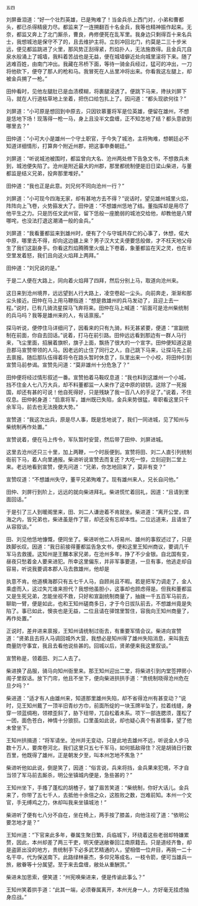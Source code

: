     五四 

   刘屏垂泪道：“好一个壮烈英雄，已是殉难了！当金兵杀上西门对，小弟和曹都头，都已杀得精疲力尽。都监来了一连搠翻百十名金兵，我等也精神振作起来。无奈，都监又奔上了北门厮杀，曹良，冉修便死在乱军里。我身边只剩得百十来名兵士，我想城池是保守不了的，且去维护主将。立刻冲回北门，约莫是二三十步米远，便见都监跳进了火里，那风势正刮得紧，烈焰扑人，无法施救得。且金兵兀自泉水般涌上了城墙，我料着苦战也是无益，便在城墙僻近处向城里滚将下来。随了逃难百姓，由南门冲出。我藏在吊桥下面，等待一骑金兵经过，猛可的冲出，一刀将他砍下，便夺了那人的枪和马。我冒死在人丛里冲将出来。你看我这左腿上，却被金兵搠了一枪。”

   田仲看时，见他左腿肚已是血渍模糊，将裹腿浸透了。便跳下马来，搀扶刘屏下马，就在人行道枯草地上坐着，把伤口给包扎上了。因问道：“都头现欲何往？”

   刘屏道：“小可原是想回到中原去，只因钦慕董将军是位英雄，便留在雄州，不想是恁地下场！现落得一枪一马，身上且没半文盘缠，正不知怎地了结？都头意欲到哪里去？”

   田仲道：“小可大小是雄州一个守土职官，于今失了城池，主将殉难，想朝廷必不知道详细情形，打算奔个附近州郡，把这事申奏朝廷。”

   刘屏道：“听说城池被围时，都监曾向大名、沧州两处修下告急文书，不想救兵未到，城池便失陷了。沧州是附近最大的州郡，那里都统制便是旧日梁山柴进，与董都监是结义兄弟，投奔那里堆好。”

   田仲道：“我也正是此意。刘兄何不同向沧州一行？”

   刘屏道：“小可现今四海无家，却有甚地方去不得？”说话时，望见雄州城里火焰，阵阵向上飞卷，火势箍发大了。田仲道：“不想雄州恁地了结。董指挥却是用尽了他平生之力。只是历任文武州官，留下恁般一座脆弱的城池交给他，却教他是八臂哪咤，也没法打退这潮涌一般的金兵。”

   刘屏道：“我看董都监来到雄州时，便有了个与守城共存亡的心事了，休想，偌大中原，哪里去不得，却向这边疆上来？男子汉大丈夫便要恁般做，才不枉天地父母生了我们这副身手。你看这烈焰腾腾里火烟上下卷着，象董都监在天之灵，也在半空里发着怒，我们且向这火焰拜上两拜。”

   田仲道：“刘兄说的是。”

   于是二人便在大路上，同向着火焰拜了四拜，然后分别上马，取道向沧州来。

   这日来到沧州境界，远远望到人行大路上，凌空卷起一尘头。向前奔走，渐渐和那尘头接近。田仲在马上用马鞭指道：“想是救雄州的兵马发动了，且迎上去一程。”说时，已有几骑流星探马飞奔将来。田仲在马上喊道：“前面可是沧州柴统制的兵马吗？我等是雄州来的人，有话禀报。”

   探马听说，便停住马详细问了，因看来的只有九骑，料无甚紧要，便道：“宣副统制在前面，你自去回话。”说着，打马在前引路。田仲远远看到那边有一群人马行来，飞尘里面，招展着旗帜，旗子上面，飘扬了很大的一个宣字。田仲便知道这是丑郡马宣赞带领的人马。因老远的止住了同行之人，自己跳下马来，让探马先上前去禀报。随后那队伍得着将令在路头暂时休息了，队里出来一个小校，将田仲引到宣赞马前参谒。宣赞先问道：“莫非雄州十分危急了？”

   田仲便将经过情形叙述一番。宣赞拍着马鞍叹息道：“我也料到这雄州一个小城，挡不住金人七八万大兵，却不料董都监一人来作了这中原的锁钥，这除了一死报国，却还有甚的可说！他自死得好，只是残缺了我一百八人的手足了。”说着，不住叹息。田仲躬身道：“启禀将军，雄州既已失陷，金兵来势很猛，卑职看这里只千余军马，前去也无法挽救大势。”

   宣赞道：“我这次出兵，原是尽人事，既是恁地说了，我们一同进城，见了知州与柴统制再作处置。”

   宣赞说着，便在马上传令，军队暂时安营，然后带了田仲、刘屏进城。

   这里去沧州还只三十里，加上两鞭，一个时辰便到。宣赞将田、刘二人直引列统制衙前下马，着人向里通报。柴进听说宣赞去而复还？大吃一惊，立刻迎到二堂上来。老远地看到宣赞，便先问道：“兄弟，你怎地回来了，莫非有变？”

   宣赞叹道：“不想雄州失守，董平兄弟殉难了。现有雄州来人，兄长自问他。”

   田仲、刘屏行到阶上，远远的就向柴进拜礼。柴进慌忙着回礼，因道：“且请到里面回话。”

   于是引了三人到暖阁里来，田、刘二人谦逊着不肯就坐。柴进道：“离开公堂，四海之内，皆兄弟也，柴进虽是作了官，却还没有忘却本性。二位远道来，且请坐了从容叙谈。”

   田、刘见他恁地慷慨，便同坐了。柴进听他二人将易州、雄州的事叙述过了，只是跌脚长叹。因道：“我日前接得董都监告急文书，便和这里王知州商议，要调几千军马去救援。这知州是王黼本家兄弟，在沧州多年，挣了不少金银。自北国有变，昼夜只愁着金人要来进犯。所幸这里偏东，并非军事要道，一旦有事，他逃走却自容易，听说我要调本郡人马去救雄州，他却是

   执意不肯。他道横海郡只有五七千人马，自顾尚且不暇。若是把军力调走了，金人乘虚而入，这过失兀谁来担代？我想他虽胆小，这事却也顾虑得是。但我和董都监又是生死兄弟，怎能坐视不救，只好和宣副统制商量了，抽拨一千五百军马前去，聊助一臂，便是如此，也和王知州磋商多日，才于今日拔队前去，不想雄州竟是失陷了。事已如此，懊丧也是无益，二位且请在驿馆里暂住，容我向王知州商量了，再作处置。”

   正说时，差弁进来禀报，王知州请统制过衙去，有重要军情会议。柴进向宣赞道：“贤弟且去将人马调回城外大营，我想必是知州得了雄州失陷消息，来叫我去商量防守事宜，我且去看他说些甚的。回城以后，贤弟便来我这里叙谈。”

   宣赞称是，领着田、刘二人去了。

   柴进换了品服，骑马向知州衙里来。那王知州迎出二堂，将柴进引到内堂签押房小阁子里叙话。放下门帘，他且不坐下，便向柴进拱拱手道：“贵统制晓得沧州危在旦夕吗？”

   柴进道：“适才有人由雄州来，知道那里雄州失陷，却不省得沧州有甚变动？”说时，见王知州戴了一顶半旧青纱方巾，前面所绽的一块玉牌半坠了，拉着线缝，身穿一领蓝绸袍，领襟歪斜了，胁下纽带，兀自松着未系。项下一部连腮须，蓬松了一团，面色苍白，神情十分狼狈。口里虽如此说，却也疑心真个有甚情事，望了他未曾坐下。

   王知州拱揖道：“将军请坐。沧州并无变动，只是此地去雄州不远，听说金人步马数十万人，要席卷河北，我们这里只五七千军马，如何抵敌得住？况是胡骑日行数百里，他既得了雄州，正是朝发夕至，叫本州怎地不焦急？”

   柴进听他如此说，倒是笑了，因道：“俗言说，兵来将挡，金兵果来犯境，不才自当领了军马前去厮杀，明公坐镇城内便是，急些甚的？”

   王知州坐下，手搔了蓬松的胡楂子，皱了眉苦笑道：“柴统制，你好大话儿。金兵来了，你带了五七千人，去抵他十余倍之众，这胜败之数，岂难前知。本州一个文官，手无缚鸡之力，休却叫我来坐镇城池！”

   柴进听了便有七八分不自在，坐在椅上，两手按了膝盖，向他注视了道：“依明公要怎地才是？”

   王知州道：“下官来此多年，眷属生聚日繁，兵临城下，环绕着这些老弱却特嫌累赘，因此，本州却差了两三干吏，明天便送敝眷回江南原籍去。只是道经齐鲁，却是盗匪出没的地方，贵统制手下必多武艺精通的人，望相借一位弁目，再挑一二十名干卒，代为保送南下。此路绿林豪杰，多仰兄等成名，一枝令箭，便可当雄兵一旅，敝眷等十分属望。至于来去盘缠，敝处从重酬赏。”

   柴进未加思索，便笑道：“州宪唤柴进来，便是传谕此事么？”

   王知州笑着拱手道：“此其一端，必须眷属离开，本州光身一人，方好毫无挂虑抽身应战。”

